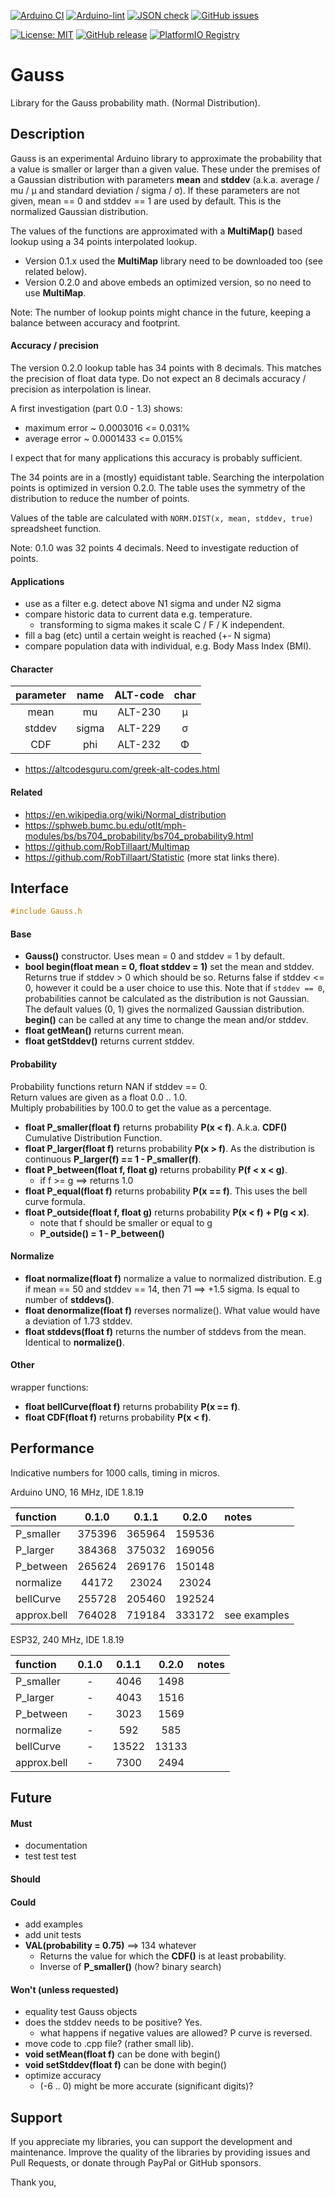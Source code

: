 
[![Arduino CI](https://github.com/RobTillaart/Gauss/workflows/Arduino%20CI/badge.svg)](https://github.com/marketplace/actions/arduino_ci)
[![Arduino-lint](https://github.com/RobTillaart/Gauss/actions/workflows/arduino-lint.yml/badge.svg)](https://github.com/RobTillaart/Gauss/actions/workflows/arduino-lint.yml)
[![JSON check](https://github.com/RobTillaart/Gauss/actions/workflows/jsoncheck.yml/badge.svg)](https://github.com/RobTillaart/Gauss/actions/workflows/jsoncheck.yml)
[![GitHub issues](https://img.shields.io/github/issues/RobTillaart/Gauss.svg)](https://github.com/RobTillaart/Gauss/issues)

[![License: MIT](https://img.shields.io/badge/license-MIT-green.svg)](https://github.com/RobTillaart/Gauss/blob/master/LICENSE)
[![GitHub release](https://img.shields.io/github/release/RobTillaart/Gauss.svg?maxAge=3600)](https://github.com/RobTillaart/Gauss/releases)
[![PlatformIO Registry](https://badges.registry.platformio.org/packages/robtillaart/library/Gauss.svg)](https://registry.platformio.org/libraries/robtillaart/Gauss)


# Gauss

Library for the Gauss probability math. (Normal Distribution).


## Description

Gauss is an experimental Arduino library to approximate the probability that a value is 
smaller or larger than a given value.
These under the premises of a Gaussian distribution with parameters **mean** and **stddev** 
(a.k.a. average / mu / µ and standard deviation / sigma / σ).
If these parameters are not given, mean == 0 and stddev == 1 are used by default.
This is the normalized Gaussian distribution.

The values of the functions are approximated with a **MultiMap()** based lookup 
using a 34 points interpolated lookup. 
- Version 0.1.x used the **MultiMap** library need to be downloaded too (see related below).
- Version 0.2.0 and above embeds an optimized version, so no need to use **MultiMap**.

Note: The number of lookup points might chance in the future, keeping a balance between
accuracy and footprint.


#### Accuracy / precision

The version 0.2.0 lookup table has 34 points with 8 decimals. 
This matches the precision of float data type.
Do not expect an 8 decimals accuracy / precision as interpolation is linear.

A first investigation (part 0.0 - 1.3) shows:
- maximum error ~ 0.0003016 <= 0.031%
- average error ~ 0.0001433 <= 0.015%

I expect that for many applications this accuracy is probably sufficient.

The 34 points are in a (mostly) equidistant table.
Searching the interpolation points is optimized in version 0.2.0.
The table uses the symmetry of the distribution to reduce the number of points.

Values of the table are calculated with ```NORM.DIST(x, mean, stddev, true)```
spreadsheet function.

Note: 0.1.0 was 32 points 4 decimals. Need to investigate reduction of points.


#### Applications

- use as a filter e.g. detect above N1 sigma and under N2 sigma
- compare historic data to current data e.g. temperature.
  - transforming to sigma makes it scale C / F / K independent.
- fill a bag (etc) until a certain weight is reached (+- N sigma)
- compare population data with individual, e.g. Body Mass Index (BMI).


#### Character

|  parameter  |  name  |  ALT-code  |  char |
|:-----------:|:------:|:----------:|:-----:|
|  mean       |  mu    |  ALT-230   |   µ   |
|  stddev     | sigma  |  ALT-229   |   σ   |
|  CDF        |  phi   |  ALT-232   |   Φ   |  ALT-237 for lower case

- https://altcodesguru.com/greek-alt-codes.html


#### Related

- https://en.wikipedia.org/wiki/Normal_distribution
- https://sphweb.bumc.bu.edu/otlt/mph-modules/bs/bs704_probability/bs704_probability9.html
- https://github.com/RobTillaart/Multimap
- https://github.com/RobTillaart/Statistic  (more stat links there).


## Interface

```cpp
#include Gauss.h
```


#### Base

- **Gauss()** constructor. Uses mean = 0 and stddev = 1 by default.
- **bool begin(float mean = 0, float stddev = 1)** set the mean and stddev.
Returns true if stddev > 0 which should be so.
Returns false if stddev <= 0, however it could be a user choice to use this.
Note that if ```stddev == 0```, probabilities cannot be calculated 
as the distribution is not Gaussian.
The default values (0, 1) gives the normalized Gaussian distribution.
**begin()** can be called at any time to change the mean and/or stddev.
- **float getMean()** returns current mean.
- **float getStddev()** returns current stddev.


#### Probability

Probability functions return NAN if stddev == 0.  
Return values are given as a float 0.0 .. 1.0.  
Multiply probabilities by 100.0 to get the value as a percentage.

- **float P_smaller(float f)** returns probability **P(x < f)**.
A.k.a. **CDF()** Cumulative Distribution Function.
- **float P_larger(float f)** returns probability **P(x > f)**.
As the distribution is continuous **P_larger(f) == 1 - P_smaller(f)**.
- **float P_between(float f, float g)** returns probability **P(f < x < g)**.
  - if f >= g ==> returns 1.0
- **float P_equal(float f)** returns probability **P(x == f)**.
This uses the bell curve formula.
- **float P_outside(float f, float g)** returns probability **P(x < f) + P(g < x)**.
  - note that f should be smaller or equal to g
  - **P_outside() = 1 - P_between()**


#### Normalize

- **float normalize(float f)** normalize a value to normalized distribution.
E.g if mean == 50 and stddev == 14, then 71 ==> +1.5 sigma.
Is equal to number of **stddevs()**.
- **float denormalize(float f)** reverses normalize(). 
What value would have a deviation of 1.73 stddev.
- **float stddevs(float f)** returns the number of stddevs from the mean.
Identical to **normalize()**.


#### Other

wrapper functions:

- **float bellCurve(float f)** returns probability **P(x == f)**.
- **float CDF(float f)** returns probability **P(x < f)**.


## Performance

Indicative numbers for 1000 calls, timing in micros.

Arduino UNO, 16 MHz, IDE 1.8.19

|  function     |  0.1.0   |  0.1.1   |  0.2.0   |  notes  |
|:--------------|:--------:|:--------:|:--------:|:--------|
|  P_smaller    |  375396  |  365964  |  159536  |
|  P_larger     |  384368  |  375032  |  169056  |
|  P_between    |  265624  |  269176  |  150148  |
|  normalize    |   44172  |   23024  |   23024  |
|  bellCurve    |  255728  |  205460  |  192524  |
|  approx.bell  |  764028  |  719184  |  333172  |  see examples 


ESP32, 240 MHz, IDE 1.8.19

|  function     |  0.1.0   |  0.1.1   |  0.2.0   |  notes  |
|:--------------|:--------:|:--------:|:--------:|:--------|
|  P_smaller    |    -     |    4046  |    1498  |
|  P_larger     |    -     |    4043  |    1516  |
|  P_between    |    -     |    3023  |    1569  |
|  normalize    |    -     |     592  |     585  |
|  bellCurve    |    -     |   13522  |   13133  |
|  approx.bell  |    -     |    7300  |    2494  | 


## Future

#### Must

- documentation
- test test test

#### Should


#### Could

- add examples
- add unit tests
- **VAL(probability = 0.75)** ==>  134 whatever
  - Returns the value for which the **CDF()** is at least probability.
  - Inverse of **P_smaller()** (how? binary search)
  

#### Won't (unless requested)

- equality test Gauss objects
- does the stddev needs to be positive? Yes.
  - what happens if negative values are allowed? P curve is reversed.
- move code to .cpp file? (rather small lib).
- **void setMean(float f)** can be done with begin()
- **void setStddev(float f)** can be done with begin()
- optimize accuracy
  - (-6 .. 0) might be more accurate (significant digits)?


## Support

If you appreciate my libraries, you can support the development and maintenance.
Improve the quality of the libraries by providing issues and Pull Requests, or
donate through PayPal or GitHub sponsors.

Thank you,

